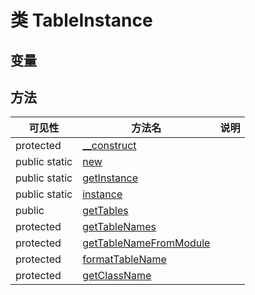 #  类 TableInstance




## 变量


## 方法


| 可见性 | 方法名 | 说明 |
|--------|-------|------|
| protected |[__construct](TableInstance/__construct.md) |  |
| public static|[new](TableInstance/new.md) |  |
| public static|[getInstance](TableInstance/getInstance.md) |  |
| public static|[instance](TableInstance/instance.md) |  |
| public |[getTables](TableInstance/getTables.md) |  |
| protected |[getTableNames](TableInstance/getTableNames.md) |  |
| protected |[getTableNameFromModule](TableInstance/getTableNameFromModule.md) |  |
| protected |[formatTableName](TableInstance/formatTableName.md) |  |
| protected |[getClassName](TableInstance/getClassName.md) |  |
